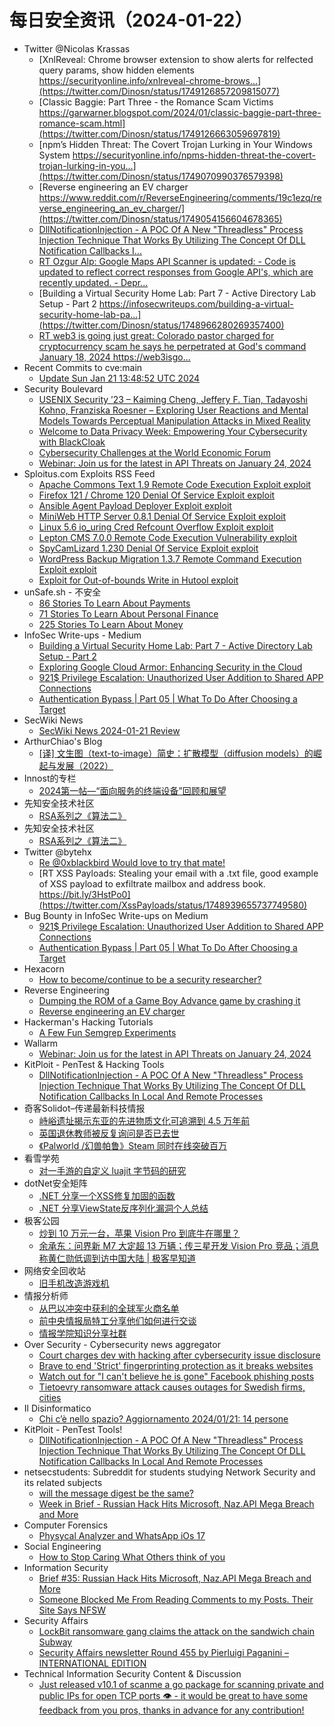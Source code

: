 # 每日安全资讯（2024-01-22）

- Twitter @Nicolas Krassas
  - [XnlReveal: Chrome browser extension to show alerts for relfected query params, show hidden elements https://securityonline.info/xnlreveal-chrome-brows...](https://twitter.com/Dinosn/status/1749126857209815077)
  - [Classic Baggie: Part Three - the Romance Scam Victims https://garwarner.blogspot.com/2024/01/classic-baggie-part-three-romance-scam.html](https://twitter.com/Dinosn/status/1749126663059697819)
  - [npm’s Hidden Threat: The Covert Trojan Lurking in Your Windows System https://securityonline.info/npms-hidden-threat-the-covert-trojan-lurking-in-you...](https://twitter.com/Dinosn/status/1749070990376579398)
  - [Reverse engineering an EV charger https://www.reddit.com/r/ReverseEngineering/comments/19c1ezq/reverse_engineering_an_ev_charger/](https://twitter.com/Dinosn/status/1749054156604678365)
  - [DllNotificationInjection - A POC Of A New "Threadless" Process Injection Technique That Works By Utilizing The Concept Of DLL Notification Callbacks I...](https://twitter.com/Dinosn/status/1749054114162761765)
  - [RT Ozgur Alp: Google Maps API Scanner is updated: - Code is updated to reflect correct responses from Google API's, which are recently updated. - Depr...](https://twitter.com/ozgur_bbh/status/1748972635503915338)
  - [Building a Virtual Security Home Lab: Part 7 - Active Directory Lab Setup - Part 2 https://infosecwriteups.com/building-a-virtual-security-home-lab-pa...](https://twitter.com/Dinosn/status/1748966280269357400)
  - [RT web3 is going just great: Colorado pastor charged for cryptocurrency scam he says he perpetrated at God's command January 18, 2024 https://web3isgo...](https://twitter.com/web3isgreat/status/1748902654565056641)
- Recent Commits to cve:main
  - [Update Sun Jan 21 13:48:52 UTC 2024](https://github.com/trickest/cve/commit/7d18a1e2e1503c9ed1125b5623c70249bf1d7318)
- Security Boulevard
  - [USENIX Security ’23 – Kaiming Cheng, Jeffery F. Tian, Tadayoshi Kohno, Franziska Roesner – Exploring User Reactions and Mental Models Towards Perceptual Manipulation Attacks in Mixed Reality](https://securityboulevard.com/2024/01/usenix-security-23-kaiming-cheng-jeffery-f-tian-tadayoshi-kohno-franziska-roesner-exploring-user-reactions-and-mental-models-towards-perceptual-manipulation-attacks-in-mixed-reality/)
  - [Welcome to Data Privacy Week: Empowering Your Cybersecurity with BlackCloak](https://securityboulevard.com/2024/01/welcome-to-data-privacy-week-empowering-your-cybersecurity-with-blackcloak/)
  - [Cybersecurity Challenges at the World Economic Forum](https://securityboulevard.com/2024/01/cybersecurity-challenges-at-the-world-economic-forum/)
  - [Webinar: Join us for the latest in API Threats on January 24, 2024](https://securityboulevard.com/2024/01/webinar-join-us-for-the-latest-in-api-threats-on-january-24-2024/)
- Sploitus.com Exploits RSS Feed
  - [Apache Commons Text 1.9 Remote Code Execution Exploit exploit](https://sploitus.com/exploit?id=1337DAY-ID-39257&utm_source=rss&utm_medium=rss)
  - [Firefox 121 / Chrome 120 Denial Of Service Exploit exploit](https://sploitus.com/exploit?id=1337DAY-ID-39251&utm_source=rss&utm_medium=rss)
  - [Ansible Agent Payload Deployer Exploit exploit](https://sploitus.com/exploit?id=1337DAY-ID-39254&utm_source=rss&utm_medium=rss)
  - [MiniWeb HTTP Server 0.8.1 Denial Of Service Exploit exploit](https://sploitus.com/exploit?id=1337DAY-ID-39250&utm_source=rss&utm_medium=rss)
  - [Linux 5.6 io_uring Cred Refcount Overflow Exploit exploit](https://sploitus.com/exploit?id=1337DAY-ID-39253&utm_source=rss&utm_medium=rss)
  - [Lepton CMS 7.0.0 Remote Code Execution Vulnerability exploit](https://sploitus.com/exploit?id=1337DAY-ID-39255&utm_source=rss&utm_medium=rss)
  - [SpyCamLizard 1.230 Denial Of Service Exploit exploit](https://sploitus.com/exploit?id=1337DAY-ID-39252&utm_source=rss&utm_medium=rss)
  - [WordPress Backup Migration 1.3.7 Remote Command Execution Exploit exploit](https://sploitus.com/exploit?id=1337DAY-ID-39256&utm_source=rss&utm_medium=rss)
  - [Exploit for Out-of-bounds Write in Hutool exploit](https://sploitus.com/exploit?id=F2B91EC3-8841-55FF-9475-466027B09081&utm_source=rss&utm_medium=rss)
- unSafe.sh - 不安全
  - [86 Stories To Learn About Payments](https://buaq.net/go-217197.html)
  - [71 Stories To Learn About Personal Finance](https://buaq.net/go-217198.html)
  - [225 Stories To Learn About Money](https://buaq.net/go-217199.html)
- InfoSec Write-ups - Medium
  - [Building a Virtual Security Home Lab: Part 7 - Active Directory Lab Setup - Part 2](https://infosecwriteups.com/building-a-virtual-security-home-lab-part-7-active-directory-lab-setup-part-2-f203002a40b2?source=rss----7b722bfd1b8d---4)
  - [Exploring Google Cloud Armor: Enhancing Security in the Cloud](https://infosecwriteups.com/exploring-google-cloud-armor-enhancing-security-in-the-cloud-2b3762c92988?source=rss----7b722bfd1b8d---4)
  - [921$ Privilege Escalation: Unauthorized User Addition to Shared APP Connections](https://infosecwriteups.com/921-privilege-escalation-unauthorized-user-addition-to-shared-app-connections-0780134d6cf1?source=rss----7b722bfd1b8d---4)
  - [Authentication Bypass | Part 05 | What To Do After Choosing a Target](https://infosecwriteups.com/authentication-bypass-part-05-what-to-do-after-choosing-a-target-31eddc38029c?source=rss----7b722bfd1b8d---4)
- SecWiki News
  - [SecWiki News 2024-01-21 Review](http://www.sec-wiki.com/?2024-01-21)
- ArthurChiao's Blog
  - [[译] 文生图（text-to-image）简史：扩散模型（diffusion models）的崛起与发展（2022）](https://arthurchiao.github.io/blog/rise-of-diffusion-based-models-zh/)
- Innost的专栏
  - [2024第一帖—“面向服务的终端设备”回顾和展望](https://blog.csdn.net/Innost/article/details/135738555)
- 先知安全技术社区
  - [RSA系列之《算法二》](https://xz.aliyun.com/t/13310)
- 先知安全技术社区
  - [RSA系列之《算法二》](https://xz.aliyun.com/t/13310)
- Twitter @bytehx
  - [Re @0xblackbird Would love to try that mate!](https://twitter.com/bytehx343/status/1748840960782451058)
  - [RT XSS Payloads: Stealing your email with a .txt file, good example of XSS payload to exfiltrate mailbox and address book. https://bit.ly/3HstPo0](https://twitter.com/XssPayloads/status/1748939655737749580)
- Bug Bounty in InfoSec Write-ups on Medium
  - [921$ Privilege Escalation: Unauthorized User Addition to Shared APP Connections](https://infosecwriteups.com/921-privilege-escalation-unauthorized-user-addition-to-shared-app-connections-0780134d6cf1?source=rss----7b722bfd1b8d--bug_bounty)
  - [Authentication Bypass | Part 05 | What To Do After Choosing a Target](https://infosecwriteups.com/authentication-bypass-part-05-what-to-do-after-choosing-a-target-31eddc38029c?source=rss----7b722bfd1b8d--bug_bounty)
- Hexacorn
  - [How to become/continue to be a security researcher?](https://www.hexacorn.com/blog/2024/01/21/how-to-become-continue-to-be-a-security-researcher/)
- Reverse Engineering
  - [Dumping the ROM of a Game Boy Advance game by crashing it](https://www.reddit.com/r/ReverseEngineering/comments/19cdru9/dumping_the_rom_of_a_game_boy_advance_game_by/)
  - [Reverse engineering an EV charger](https://www.reddit.com/r/ReverseEngineering/comments/19c1ezq/reverse_engineering_an_ev_charger/)
- Hackerman's Hacking Tutorials
  - [A Few Fun Semgrep Experiments](https://parsiya.net/blog/semgrep-fun/)
- Wallarm
  - [Webinar: Join us for the latest in API Threats on January 24, 2024](https://lab.wallarm.com/webinar-join-us-for-the-latest-in-api-threats-on-january-24-2024/)
- KitPloit - PenTest &amp; Hacking Tools
  - [DllNotificationInjection - A POC Of A New "Threadless" Process Injection Technique That Works By Utilizing The Concept Of DLL Notification Callbacks In Local And Remote Processes](http://www.kitploit.com/2024/01/dllnotificationinjection-poc-of-new.html)
- 奇客Solidot–传递最新科技情报
  - [峙峪遗址揭示东亚的先进物质文化可追溯到 4.5 万年前](https://www.solidot.org/story?sid=77185)
  - [英国退休教师被反复询问是否已去世](https://www.solidot.org/story?sid=77184)
  - [《Palworld /幻兽帕鲁》Steam 同时在线突破百万](https://www.solidot.org/story?sid=77183)
- 看雪学苑
  - [对一手游的自定义 luajit 字节码的研究](https://mp.weixin.qq.com/s?__biz=MjM5NTc2MDYxMw==&mid=2458536717&idx=1&sn=fdf1391a87fc7da92ed0816caf71a5b5&chksm=b18d7b8786faf2917568a9dd4beb482bb2b1218b11cb05cfabb904d6e50b197cce487d0bb70d&scene=58&subscene=0#rd)
- dotNet安全矩阵
  - [.NET 分享一个XSS修复加固的函数](https://mp.weixin.qq.com/s?__biz=MzUyOTc3NTQ5MA==&mid=2247490436&idx=1&sn=9801a2a1891b0d2af2c55d41d33ee36f&chksm=fa5ab569cd2d3c7fd5b8bc9cac88d99ac7c0c3573df1a41b645442ec7b0591c401e821b16bdb&scene=58&subscene=0#rd)
  - [.NET 分享ViewState反序列化漏洞个人总结](https://mp.weixin.qq.com/s?__biz=MzUyOTc3NTQ5MA==&mid=2247490436&idx=2&sn=2fe805bb24737b18065072b8317d1a2b&chksm=fa5ab569cd2d3c7fceb031f1754faa2518a2daa2dcbb66bda953df27662fdbfe15825ea52c71&scene=58&subscene=0#rd)
- 极客公园
  - [炒到 10 万元一台，苹果 Vision Pro 到底牛在哪里？](https://mp.weixin.qq.com/s?__biz=MTMwNDMwODQ0MQ==&mid=2653031794&idx=1&sn=176eeae337518f59d717316b1fb41e77&chksm=7e5770c44920f9d26c6f69406addb963482f714c11b166df5823c4c4c07e340894b27ab83f40&scene=58&subscene=0#rd)
  - [余承东：问界新 M7 大定超 13 万辆；传三星开发 Vision Pro 竞品；消息称黄仁勋低调到访中国大陆 | 极客早知道](https://mp.weixin.qq.com/s?__biz=MTMwNDMwODQ0MQ==&mid=2653031781&idx=1&sn=28a7f959f658c7aad3a1acf04a87ec30&chksm=7e5770d34920f9c5ff28ad002cbad546e4e3be32180e6b46399df7051edb3f15030f913cfb0a&scene=58&subscene=0#rd)
- 网络安全回收站
  - [旧手机改造游戏机](https://mp.weixin.qq.com/s?__biz=Mzg2MTc1NDAxMA==&mid=2247484063&idx=1&sn=385eabbdd904501cad0d2fa759fe860b&chksm=ce13056af9648c7ceef41ea8409ff9aeea8af2c2c3c311c2f7ac58e84f24a298680076201712&scene=58&subscene=0#rd)
- 情报分析师
  - [从巴以冲突中获利的全球军火商名单](https://mp.weixin.qq.com/s?__biz=MzA3Mjc1MTkwOA==&mid=2650544558&idx=1&sn=e7bd2d11285aeef5b9490f5a9208b4fb&chksm=871137e5b066bef3c64182cc370c040205e7582d97a3db49ff7b6b9cb3ae3d48d1674c1ef4b7&scene=58&subscene=0#rd)
  - [前中央情报局特工分享他们如何进行交谈](https://mp.weixin.qq.com/s?__biz=MzA3Mjc1MTkwOA==&mid=2650544558&idx=2&sn=85f533730a073d3361d80517a2b5ccaf&chksm=871137e5b066bef30e9e54e2ad1214514eb48759d31f204c7971521112551161c903350742ad&scene=58&subscene=0#rd)
  - [情报学院知识分享社群](https://mp.weixin.qq.com/s?__biz=MzA3Mjc1MTkwOA==&mid=2650544558&idx=3&sn=3d893a6f27051a72d1200a0d903258dc&chksm=871137e5b066bef3c29b07a2db601413c1e1d4cd23cebe105892f885d519733ad7f56bb712c4&scene=58&subscene=0#rd)
- Over Security - Cybersecurity news aggregator
  - [Court charges dev with hacking after cybersecurity issue disclosure](https://www.bleepingcomputer.com/news/security/court-charges-dev-with-hacking-after-cybersecurity-issue-disclosure/)
  - [Brave to end 'Strict' fingerprinting protection as it breaks websites](https://www.bleepingcomputer.com/news/security/brave-to-end-strict-fingerprinting-protection-as-it-breaks-websites/)
  - [Watch out for "I can't believe he is gone" Facebook phishing posts](https://www.bleepingcomputer.com/news/security/watch-out-for-i-cant-believe-he-is-gone-facebook-phishing-posts/)
  - [Tietoevry ransomware attack causes outages for Swedish firms, cities](https://www.bleepingcomputer.com/news/security/tietoevry-ransomware-attack-causes-outages-for-swedish-firms-cities/)
- Il Disinformatico
  - [Chi c’è nello spazio? Aggiornamento 2024/01/21: 14 persone](http://attivissimo.blogspot.com/2024/01/chi-ce-nello-spazio-aggiornamento.html)
- KitPloit - PenTest Tools!
  - [DllNotificationInjection - A POC Of A New "Threadless" Process Injection Technique That Works By Utilizing The Concept Of DLL Notification Callbacks In Local And Remote Processes](http://www.kitploit.com/2024/01/dllnotificationinjection-poc-of-new.html)
- netsecstudents: Subreddit for students studying Network Security and its related subjects
  - [will the message digest be the same?](https://www.reddit.com/r/netsecstudents/comments/19chmg1/will_the_message_digest_be_the_same/)
  - [Week in Brief - Russian Hack Hits Microsoft, Naz.API Mega Breach and More](https://www.reddit.com/r/netsecstudents/comments/19cahwd/week_in_brief_russian_hack_hits_microsoft_nazapi/)
- Computer Forensics
  - [Physycal Analyzer and WhatsApp iOs 17](https://www.reddit.com/r/computerforensics/comments/19c9brz/physycal_analyzer_and_whatsapp_ios_17/)
- Social Engineering
  - [How to Stop Caring What Others think of you](https://www.reddit.com/r/SocialEngineering/comments/19c5wxe/how_to_stop_caring_what_others_think_of_you/)
- Information Security
  - [Brief #35: Russian Hack Hits Microsoft, Naz.API Mega Breach and More](https://www.reddit.com/r/Information_Security/comments/19cajbn/brief_35_russian_hack_hits_microsoft_nazapi_mega/)
  - [Someone Blocked Me From Reading Comments to my Posts. Their Site Says NFSW](https://www.reddit.com/r/Information_Security/comments/19btcuj/someone_blocked_me_from_reading_comments_to_my/)
- Security Affairs
  - [LockBit ransomware gang claims the attack on the sandwich chain Subway](https://securityaffairs.com/157852/cyber-crime/lockbit-hacked-sandwich-chain-subway.html)
  - [Security Affairs newsletter Round 455 by Pierluigi Paganini – INTERNATIONAL EDITION](https://securityaffairs.com/157829/breaking-news/security-affairs-newsletter-round-455-by-pierluigi-paganini-international-edition.html)
- Technical Information Security Content & Discussion
  - [Just released v10.1 of scanme a go package for scanning private and public IPs for open TCP ports 👁️ - it would be great to have some feedback from you pros, thanks in advance for any contribution!](https://www.reddit.com/r/netsec/comments/19c58o2/just_released_v101_of_scanme_a_go_package_for/)
